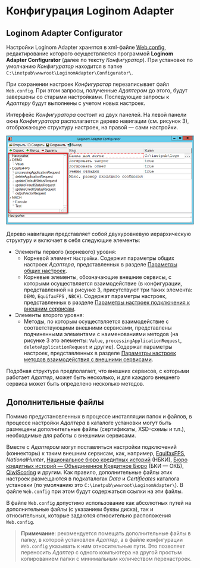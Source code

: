 # Конфигурация Loginom Adapter

## Loginom Adapter Configurator

Настройки Loginom Adapter хранятся в xml-файле [Web.config](https://ru.wikipedia.org/wiki/Web.config), редактирование которого осуществляется программой **Loginom Adapter Configurator** (далее по тексту *Конфигуратор*). При установке по умолчанию *Конфигуратор* находится в папке `C:\inetpub\wwwroot\LoginomAdapter\Configurator\`.

При сохранении настроек *Конфигуратор* перезаписывает файл `Web.config`. При этом запросы, полученные *Адаптером* до этого, будут завершены со старыми настройками. Последующие запросы к *Адаптеру* будут выполнены с учетом новых настроек.

Интерфейс *Конфигуратора* состоит из двух панелей. На левой панели окна *Конфигуратора* располагается дерево навигации (см. рисунок 3), отображающее структуру настроек, на правой — сами настройки.

![Рисунок 3. Дерево навигации настроек](./images/adapter_navigation_tree.png)

Дерево навигации представляет собой двухуровневую иерархическую структуру и включает в себя следующие элементы:

* Элементы первого (корневого) уровня:
   * Корневой элемент `Настройки`. Содержит параметры общих настроек *Адаптера*, представленных в разделе [Параметры общих настроек](./parameters.md#parametry-obschikh-nastroek).
   * Корневые элементы, обозначающие внешние сервисы, с которыми осуществляется взаимодействие (в конфигурации, представленной на рисунке 3, присутствуют три таких элемента: `DEMO`, `EquifaxFPS` , `NBCH`). Содержат параметры настроек, представленных в разделе [Параметры настроек подключения к внешним сервисам](./parameters.md#parametry-nastroek-podklyucheniya-k-vneshnim-servisam).
* Элементы второго уровня:
   * Методы, по которым осуществляется взаимодействие с соответствующими внешними сервисами, представлены подчиненными элементами с наименованиями методов (на рисунке 3 это элементы: `Value`, `processingApplicationRequest`, `deleteApplicationRequest` и другие). Содержат параметры настроек, представленных в разделе [Параметры настроек методов взаимодействия с внешними сервисами](./parameters.md#parametry-nastroek-metodov-vzaimodeystviya-s-vneshnimi-servisami).

Подобная структура предполагает, что внешних сервисов, с которыми работает *Адаптер*, может быть несколько, и для каждого внешнего сервиса может быть определено несколько методов.

## Дополнительные файлы

Помимо предустановленных в процессе инсталляции папок и файлов, в процессе настройки *Адаптера* в каталоге установки могут быть размещены дополнительные файлы (сертификаты, XSD-схемы и т.п.), необходимые для работы с внешними сервисами.

Вместе с *Адаптером* могут поставляться настройки подключений (коннекторы) к таким внешним сервисам, как, например, [EquifaxFPS](https://www.equifax.ru), *NationalHunter*, [Национальное бюро кредитных историй](https://www.nbki.ru/) (НБКИ), [Бюро кредитных историй — Объединенное Кредитное Бюро](https://bki-okb.ru) (БКИ — ОКБ), [QiwiScoring](https://corp.qiwi.com/business/banks/scoring.action) и другим. Как правило, дополнительные файлы этих настроек размещаются в подкаталогах *Data* и *Certificates* каталога установки (по умолчанию это `C:\inetpub\wwwroot\LoginomAdapter\`). В файле `Web.config` при этом будут содержаться ссылки на эти файлы.

В файле `Web.config` допустимо использование как абсолютных путей на дополнительные файлы (с указанием буквы диска), так и относительных, которые задаются относительно расположения `Web.config`.

> **Примечание**: рекомендуется помещать дополнительные файлы в папку, в которой установлен *Адаптер*, а в файле конфигурации `Web.config` указывать к ним относительные пути. Это позволяет переносить *Адаптер* с одного компьютера на другой простым копированием папки с минимальным количеством перенастроек.
